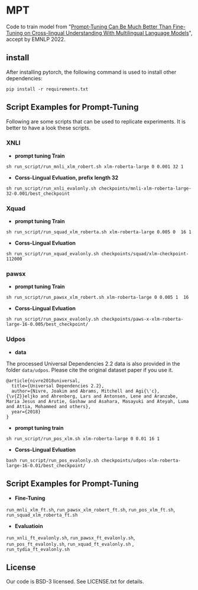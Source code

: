 # MPT
Code to train model from "[Prompt-Tuning Can Be Much Better Than Fine-Tuning on Cross-lingual Understanding With Multilingual Language Models](https://arxiv.org/pdf/2210.12360.pdf)", accept by EMNLP 2022.

## install

After installing pytorch, the following command is used to install other dependencies:
```
pip install -r requirements.txt
```

## Script Examples for Prompt-Tuning
Following are some scripts that can be used to replicate experiments. It is better to have a look these scripts.

### XNLI
* **prompt tuning Train**
```
sh run_script/run_mnli_xlm_robert.sh xlm-roberta-large 0 0.001 32 1
```
* **Corss-Lingual Evluation, prefix length  32**
```
sh run_script/run_xnli_evalonly.sh checkpoints/mnli-xlm-roberta-large-32-0.001/best_checkpoint
```


### Xquad
* **prompt tuning Train**
```
sh run_script/run_squad_xlm_roberta.sh xlm-roberta-large 0.005 0  16 1
```

* **Corss-Lingual Evluation**
```
sh run_script/run_xquad_evalonly.sh checkpoints/squad/xlm-checkpoint-112000
```



### pawsx
* **prompt tuning Train**
```
sh run_script/run_pawsx_xlm_robert.sh xlm-roberta-large 0 0.005 1  16
```

* **Corss-Lingual Evluation**
```
sh run_script/run_pawsx_evalonly.sh checkpoints/paws-x-xlm-roberta-large-16-0.005/best_checkpoint/
```

### Udpos
* **data**

The processed Universal Dependencies 2.2 data is also provided in the folder `data/udpos`. Please cite the original dataset paper if you use it.
```
@article{nivre2018universal,
  title={Universal Dependencies 2.2},
  author={Nivre, Joakim and Abrams, Mitchell and Agi{\'c}, {\v{Z}}eljko and Ahrenberg, Lars and Antonsen, Lene and Aranzabe, Maria Jesus and Arutie, Gashaw and Asahara, Masayuki and Ateyah, Luma and Attia, Mohammed and others},
  year={2018}
}
```

* **prompt tuning train**
```
sh run_script/run_pos_xlm.sh xlm-roberta-large 0 0.01 16 1
```

* **Corss-Lingual Evluation**
```
bash run_script/run_pos_evalonly.sh checkpoints/udpos-xlm-roberta-large-16-0.01/best_checkpoint/
```

## Script Examples for Prompt-Tuning

* **Fine-Tuning**

`run_mnli_xlm_ft.sh`, `run_pawsx_xlm_robert_ft.sh`, `run_pos_xlm_ft.sh`, `run_squad_xlm_roberta_ft.sh`

* **Evaluatioin**

`run_xnli_ft_evalonly.sh`, `run_pawsx_ft_evalonly.sh`, `run_pos_ft_evalonly.sh`, `run_xquad_ft_evalonly.sh` , `run_tydia_ft_evalonly.sh`


## License
Our code is BSD-3 licensed. See LICENSE.txt for details.


